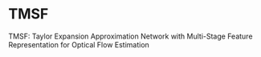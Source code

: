 # TMSF
TMSF: Taylor Expansion Approximation Network with Multi-Stage Feature Representation for Optical Flow Estimation
